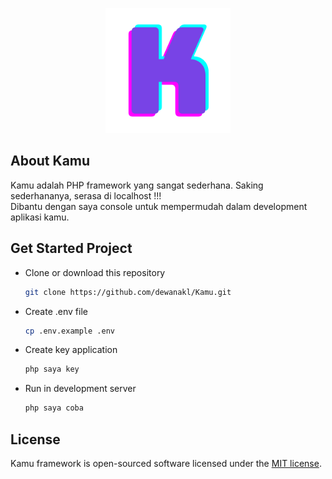 <p align="center"><img src="public/kamu.png" width="200" alt="kamu"></p>

## About Kamu

Kamu adalah PHP framework yang sangat sederhana. Saking sederhananya, serasa di localhost !!!
<br>
Dibantu dengan saya console untuk mempermudah dalam development aplikasi kamu.

## Get Started Project
- Clone or download this repository
    ```bash
    git clone https://github.com/dewanakl/Kamu.git
    ```
- Create .env file
    ```bash
    cp .env.example .env
    ```
- Create key application
    ```bash
    php saya key
    ```
- Run in development server
    ```bash
    php saya coba
    ```

## License

Kamu framework is open-sourced software licensed under the [MIT license](https://opensource.org/licenses/MIT).
